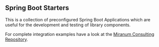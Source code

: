 ## Spring Boot Starters

This is a collection of preconfigured Spring Boot Applications which are useful for 
the development and testing of library components.

For complete integration examples have a look at the [Miranum Consulting Repository](https://github.com/FlowSquad/miranum-consulting).

